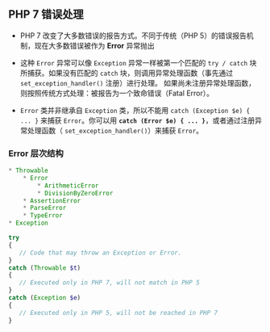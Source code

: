 ## PHP 7 错误处理 
* PHP 7 改变了大多数错误的报告方式。不同于传统（PHP 5）的错误报告机制，现在大多数错误被作为 __Error__ 异常抛出

* 这种 `Error` 异常可以像 `Exception` 异常一样被第一个匹配的 `try / catch` 块所捕获。如果没有匹配的 `catch` 块，则调用异常处理函数（事先通过 `set_exception_handler()` 注册）进行处理。 如果尚未注册异常处理函数，则按照传统方式处理：被报告为一个致命错误（Fatal Error）。

* `Error` 类并非继承自 `Exception` 类，所以不能用 `catch (Exception $e) { ... }` 来捕获 `Error`。你可以用 __`catch (Error $e) { ... }`__，或者通过注册异常处理函数（ `set_exception_handler()`）来捕获 `Error`。


### Error 层次结构
```PHP
* Throwable
    * Error
        * ArithmeticError
        * DivisionByZeroError
    * AssertionError
    * ParseError
    * TypeError
* Exception
```

```php
try
{
   // Code that may throw an Exception or Error.
}
catch (Throwable $t)
{
   // Executed only in PHP 7, will not match in PHP 5
}
catch (Exception $e)
{
   // Executed only in PHP 5, will not be reached in PHP 7
}
```
